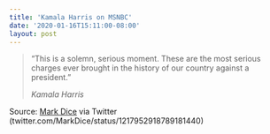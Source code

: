```yaml
---
title: 'Kamala Harris on MSNBC'
date: '2020-01-16T15:11:00-08:00'
layout: post
---
```


> “This is a solemn, serious moment. These are the most serious charges ever brought in the history of our country against a president.”
> 
> <cite>Kamala Harris</cite>

Source: [Mark Dice](https://markdice.creator-spring.com) via Twitter (twitter.com/MarkDice/status/1217952918789181440)